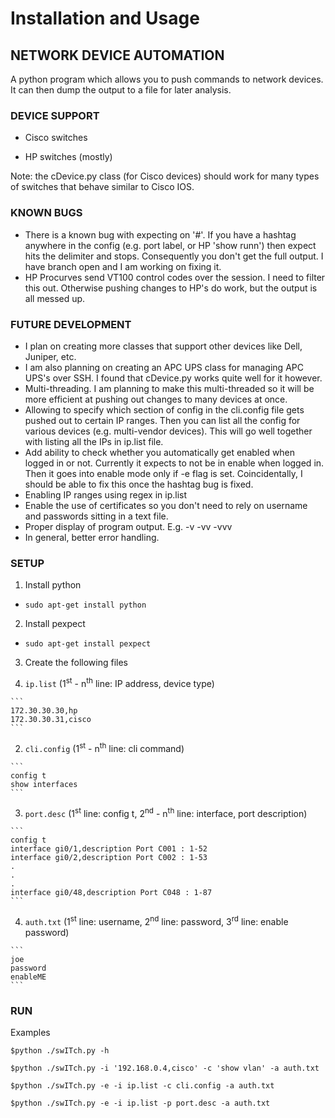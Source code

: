 # Installation and Usage 

## NETWORK DEVICE AUTOMATION

A python program which allows you to push commands to network devices.  It
can then dump the output to a file for later analysis.


### DEVICE SUPPORT

* Cisco switches

* HP switches (mostly)


Note: the cDevice.py class (for Cisco devices) should work for many types of switches that
behave similar to Cisco IOS.


### KNOWN BUGS

* There is a known bug with expecting on '#'.  If you have a hashtag anywhere 
in the config (e.g. port label, or HP 'show runn') then expect hits the 
delimiter and stops.  Consequently you don't get the full output.  I have branch open and I am working on fixing it.
* HP Procurves send VT100 control codes over the session.  I need to filter this out.  Otherwise pushing changes to HP's do work, but the output is all messed up.


### FUTURE DEVELOPMENT

* I plan on creating more classes that support other devices like Dell, Juniper, etc.
* I am also planning on creating an APC UPS class for managing APC UPS's over SSH. I found that cDevice.py works quite well for it however.
* Multi-threading.  I am planning to make this multi-threaded so it will be more efficient at pushing out changes to many devices at once.
* Allowing to specify which section of config in the cli.config file gets pushed out to certain IP ranges.  Then you can list all the config for various devices (e.g. multi-vendor devices). This will go well together with listing all the IPs in ip.list file.
* Add ability to check whether you automatically get enabled when logged in or not.  Currently it expects to not be in enable when logged in.  Then it goes into enable mode only if -e flag is set. Coincidentally, I should be able to fix this once the hashtag bug is fixed.
* Enabling IP ranges using regex in ip.list
* Enable the use of certificates so you don't need to rely on username and passwords sitting in a text file.
* Proper display of program output.  E.g. -v -vv -vvv
* In general, better error handling.

### SETUP

1. Install python 
  * `sudo apt-get install python`


2. Install pexpect
  * `sudo apt-get install pexpect`


3. Create the following files

  1. `ip.list` (1<sup>st</sup> - n<sup>th</sup> line: IP address, device type)


    ```
    172.30.30.30,hp
    172.30.30.31,cisco
    ```


  2. `cli.config` (1<sup>st</sup> - n<sup>th</sup> line: cli command)


    ```
    config t
    show interfaces
    ```


  3. `port.desc` (1<sup>st</sup> line: config t, 2<sup>nd</sup> - n<sup>th</sup> line: interface, port description)


    ```
    config t
    interface gi0/1,description Port C001 : 1-52
    interface gi0/2,description Port C002 : 1-53
    .
    .
    .
    interface gi0/48,description Port C048 : 1-87
    ```


  4. `auth.txt` (1<sup>st</sup> line: username, 2<sup>nd</sup> line: password, 3<sup>rd</sup> line: enable password)


    ```
    joe
    password
    enableME
    ```


### RUN

Examples


`$python ./swITch.py -h`


`$python ./swITch.py -i '192.168.0.4,cisco' -c 'show vlan' -a auth.txt`


`$python ./swITch.py -e -i ip.list -c cli.config -a auth.txt`


`$python ./swITch.py -e -i ip.list -p port.desc -a auth.txt`
